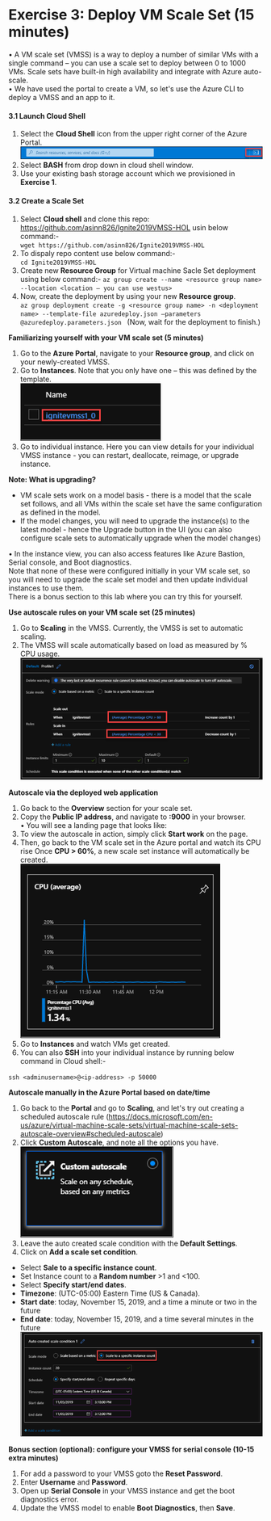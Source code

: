 # Exercise 3: Deploy VM Scale Set (15 minutes)

•	A VM scale set (VMSS) is a way to deploy a number of similar VMs with a single command – you can use a scale set to deploy between 0 to 1000 VMs. Scale sets have built-in high availability and integrate with Azure auto-scale.<br/>
•	We have used the portal to create a VM, so let's use the Azure CLI to deploy a VMSS and an app to it.<br/>

#### 3.1 Launch Cloud Shell

1. Select the **Cloud Shell** icon from the upper right corner of the Azure Portal.<br/>
<img src="images/azureclisign.png"/><br/>
2. Select **BASH** from drop down in cloud shell window.<br/>
3. Use your existing bash storage account which we provisioned in **Exercise 1**.<br/>
#### 3.2 Create a Scale Set

1. Select **Cloud shell** and clone this repo: https://github.com/asinn826/Ignite2019VMSS-HOL usin below command:-<br/>
``
wget https://github.com/asinn826/Ignite2019VMSS-HOL
``
2. To dispaly repo content use below command:-<br/>
``
cd Ignite2019VMSS-HOL
``
3. Create new **Resource Group** for Virtual machine Sacle Set deployment using below command:-
``
az group create --name <resource group name> --location <location – you can use westus>
``
4. Now, create the deployment by using your new **Resource group**.<br/>
``
az group deployment create -g <resource group name> -n <deployment name> --template-file azuredeploy.json –parameters @azuredeploy.parameters.json 
``
(Now, wait for the deployment to finish.)<br/>

**Familiarizing yourself with your VM scale set (5 minutes)**

1. Go to the **Azure Portal**, navigate to your **Resource group**, and click on your newly-created VMSS.<br/>
2. Go to **Instances**. Note that you only have one – this was defined by the template.<br/>
<img src="images/1.png"/><br/>
3. Go to individual instance. Here you can view details for your individual VMSS instance - you can restart, deallocate, reimage, or upgrade instance.<br/>

**Note: What is upgrading?**

- VM scale sets work on a model basis - there is a model that the scale set follows, and all VMs within the scale set have the same configuration as defined in the model.<br/>
- If the model changes, you will need to upgrade the instance(s) to the latest model - hence the Upgrade button in the UI (you can also configure scale sets to automatically upgrade when the model changes)<br/>

•	In the instance view, you can also access features like Azure Bastion, Serial console, and Boot diagnostics.<br/>
Note that none of these were configured initially in your VM scale set, so you will need to upgrade the scale set model and then update individual instances to use them.<br/>
There is a bonus section to this lab where you can try this for yourself.

**Use autoscale rules on your VM scale set (25 minutes)**
1. Go to **Scaling** in the VMSS. Currently, the VMSS is set to automatic scaling.<br/>
2. The VMSS will scale automatically based on load as measured by % CPU usage.<br/>
<img src="images/2.png"/><br/>

**Autoscale via the deployed web application**

1. Go back to the **Overview** section for your scale set.<br/>
2. Copy the **Public IP address**, and navigate to **<ip-address>:9000** in your browser.<br/>
  •	You will see a landing page that looks like:<br/>
3. To view the autoscale in action, simply click **Start work** on the page.<br/>
4. Then, go back to the VM scale set in the Azure portal and watch its CPU rise Once **CPU > 60%**, a new scale set instance will automatically be created.<br/>
<img src="images/3.png"/><br/>
5. Go to **Instances** and watch VMs get created.
6. You can also **SSH** into your individual instance by running below command in Cloud shell:-<br/>
  
 ``
 ssh <adminusername>@<ip-address> -p 50000
 ``
 
**Autoscale manually in the Azure Portal based on date/time**

1. Go back to the **Portal** and go to **Scaling**, and let's try out creating a scheduled autoscale rule (https://docs.microsoft.com/en-us/azure/virtual-machine-scale-sets/virtual-machine-scale-sets-autoscale-overview#scheduled-autoscale)
2. Click **Custom Autoscale**, and note all the options you have.<br/>
<img src="images/4.png"/><br/>
3. Leave the auto created scale condition with the **Default Settings**.<br/>
4. Click on **Add a scale set condition**.<br/>
- Select **Sale to a specific instance count**.<br/>
- Set Instance count to a **Random number** >1 and <100.<br/>
- Select **Specify start/end dates**.<br/>
- **Timezone**: (UTC-05:00) Eastern Time (US & Canada).<br/>
- **Start date**: today, November 15, 2019, and a time a minute or two in the future<br/>
- **End date**: today, November 15, 2019, and a time several minutes in the future<br/>
<img src="images/5.png"/><br/>

**Bonus section (optional): configure your VMSS for serial console (10-15 extra minutes)**

1. For add a password to your VMSS goto the **Reset Password**.<br/>
2. Enter **Username** and **Password**.<br/>
3. Open up **Serial Console** in your VMSS instance and get the boot diagnostics error.<br/>
4. Update the VMSS model to enable **Boot Diagnostics**, then **Save**.<br/>

 


